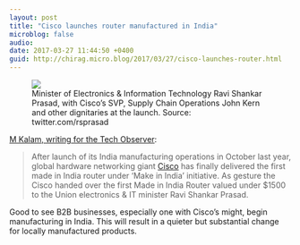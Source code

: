 ```yaml
---
layout: post
title: "Cisco launches router manufactured in India"
microblog: false
audio: 
date: 2017-03-27 11:44:50 +0400
guid: http://chirag.micro.blog/2017/03/27/cisco-launches-router.html
---
```

<figure class="wp-caption">

<img src="https://cdtestweb.files.wordpress.com/2017/03/a3921-0yyj8y-u8nnnx-9b1.jpg">

<figcaption class="wp-caption-text">Minister of Electronics &amp; Information Technology Ravi Shankar Prasad, with Cisco’s SVP, Supply Chain Operations John Kern and other dignitaries at the launch. Source: twitter.com/rsprasad</figcaption></figure><p><a href="https://techobserver.in/article/enterprise-it/cisco-launches-first-make-india-product" target="_blank">M Kalam, writing for the Tech Observer</a>:</p>
<blockquote>After launch of its India manufacturing operations in October last year, global hardware networking giant <a href="https://techobserver.in/tag/cisco" title=" cisco ( )" target="_blank">Cisco</a> has finally delivered the first made in India router under ‘Make in India’ initiative. As gesture the Cisco handed over the first Made in India Router valued under $1500 to the Union electronics &amp; IT minister Ravi Shankar Prasad.</blockquote>
<p>Good to see B2B businesses, especially one with Cisco’s might, begin manufacturing in India. This will result in a quieter but substantial change for locally manufactured products.</p>
